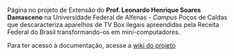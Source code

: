 Página no projeto de Extensão do **Prof. Leonardo Henrique Soares Damasceno** na Universidade Federal de Alfenas - *Campus* Poços de Caldas que descaracteriza aparelhos de TV Box ilegais apreendidas pela Receita Federal do Brasil transformando-os em mini-computadores.

Para ter acesso à documentação, acesse a [wiki do projeto](https://github.com/lnrddev/tvbox/wiki "Acesse a documentação do projeto.")


